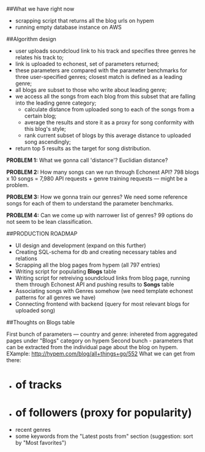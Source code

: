 ##What we have right now

  - scrapping script that returns all the blog urls on hypem
  - running empty database instance on AWS

##Algorithm design

- user uploads soundcloud link to his track and specifies three genres he relates his track to;
- link is uploaded to echonest, set of parameters returned;
- these parameters are compared with the parameter benchmarks for three user-specified genres; closest match is defined as a leading genre;
- all blogs are subset to those who write about leading genre;
- we access all the songs from each blog from this subset that are falling into the leading genre category;
  - calculate distance from uploaded song to each of the songs from a certain blog;
  - average the results and store it as a proxy for song conformity with this blog's style;
  - rank current subset of blogs by this average distance to uploaded song ascendingly;
- return top 5 results as the target for song distribution.

__PROBLEM 1:__ What we gonna call 'distance'? Euclidian distance?

__PROBLEM 2:__ How many songs can we run through Echonest API? 798 blogs x 10 songs = 7,980 API requests + genre training requests — might be a problem.

__PROBLEM 3:__ How we gonna train our genres? We need some reference songs for each of them to understand the parameter benchmarks.

__PROBLEM 4:__ Can we come up with narrower list of genres? 99 options do not seem to be lean classification.

##PRODUCTION ROADMAP

- UI design and development (expand on this further)
- Creating SQL-schema for db and creating necessary tables and relations
- Scrapping all the blog pages from hypem (all 797 entries)
- Writing script for populating __Blogs__ table
- Writing script for retreiving soundcloud links from blog page, running them through Echonest API and pushing results to __Songs__ table
- Associating songs with Genres somehow (we need template echonest patterns for all genres we have)
- Connecting frontend with backend (query for most relevant blogs for uploaded song)

##Thoughts on Blogs table

First bunch of parameters — country and genre: inhereted from aggregated pages under "Blogs" category on hypem
Second bunch - parameters that can be extracted from the individual page about the blog on hypem. EXample: http://hypem.com/blog/all+things+go/552
What we can get from there:
  - # of tracks
  - # of followers (proxy for popularity)
  - recent genres
  - some keywords from the "Latest posts from" section (suggestion: sort by "Most favorites")
